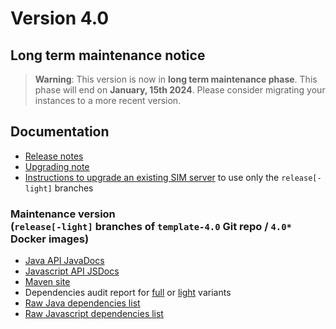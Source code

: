 Version 4.0
===========

Long term maintenance notice
----------------------------

> **Warning**: This version is now in **long term maintenance phase**. This phase will end on **January, 15th 2024**.
> Please consider migrating your instances to a more recent version.

Documentation
-------------

- [Release notes](./releasenote/)
- [Upgrading note](/lesson/docs/versions/upgrading)
- [Instructions to upgrade an existing SIM server](/lesson/docs/versions/upgradesim) to use only the `release[-light]` branches

### **Maintenance** version<br/>(`release[-light]` branches of `template-4.0` Git repo / `4.0*` Docker images)

- <a href="./javadoc/" target="_blank">Java API JavaDocs</a>
- <a href="./jsdoc/Simplicite.html" target="_blank">Javascript API JSDocs</a>
- <a href="./site/" target="_blank">Maven site</a>
- Dependencies audit report for <a href="./dependency-check-report.html" target="_blank">full</a> or <a href="./dependency-check-report-light.html" target="_blank">light</a> variants
- <a href="./java-dependencies.html" target="_blank">Raw Java dependencies list</a>
- <a href="./js-dependencies.html" target="_blank">Raw Javascript dependencies list</a>

